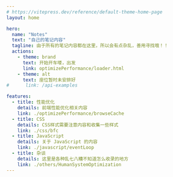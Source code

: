 ```yaml
---
# https://vitepress.dev/reference/default-theme-home-page
layout: home

hero:
  name: "Notes"
  text: "自己的笔记内容"
  tagline: 由于所有的笔记内容都在这里，所以会有点杂乱，善用寻找哦！！
  actions:
    - theme: brand
      text: 开始开车喽，出发
      link: optimizePerformance/loader.html
    - theme: alt
      text: 座位暂时未安排好
#      link: /api-examples

features:
  - title: 性能优化
    details: 前端性能优化相关内容
    link: ./optimizePerformance/browseCache
  - title: CSS
    details: CSS样式需要注意内容和收集一些样式
    link: ./css/bfc
  - title: JavaScript
    details: 关于 JavaScript 的内容
    link: ./javascript/eventLoop
  - title: 杂谈
    details: 这里是各种乱七八糟不知道怎么收录的地方
    link: ./others/HumanSystemOptimization
---
```

